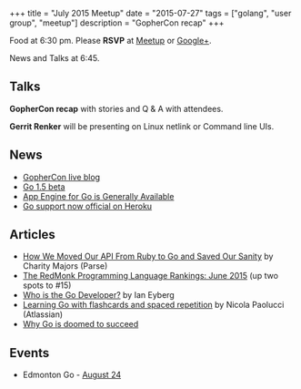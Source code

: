 +++
title = "July 2015 Meetup"
date = "2015-07-27"
tags = ["golang", "user group", "meetup"]
description = "GopherCon recap"
+++

Food at 6:30 pm. Please **RSVP** at [Meetup](http://www.meetup.com/startupedmonton/events/223296425/) or [Google+](https://plus.google.com/u/0/events/cdjv1ghv7mube3lerp5j4nuhtmo?authkey=CLWp67i4sb-m6wE).

News and Talks at 6:45.

## Talks

**GopherCon recap** with stories and Q & A with attendees.

**Gerrit Renker** will be presenting on Linux netlink or Command line UIs.

## News

* [GopherCon live blog](https://sourcegraph.com/blog/live/gophercon2015/)
* [Go 1.5 beta](http://tip.golang.org/doc/go1.5)
* [App Engine for Go is Generally Available](http://googlecloudplatform.blogspot.ca/2015/07/App-Engine-for-Go-is-Generally-Available.html)
* [Go support now official on Heroku](https://blog.heroku.com/archives/2015/7/7/go_support_now_official_on_heroku)

## Articles

* [How We Moved Our API From Ruby to Go and Saved Our Sanity](http://blog.parse.com/learn/how-we-moved-our-api-from-ruby-to-go-and-saved-our-sanity/) by Charity Majors (Parse)
* [The RedMonk Programming Language Rankings: June 2015](http://redmonk.com/sogrady/2015/07/01/language-rankings-6-15/) (up two spots to #15)
* [Who is the Go Developer?](http://thenewstack.io/who-is-the-go-developer/) by Ian Eyberg
* [Learning Go with flashcards and spaced repetition](https://developer.atlassian.com/blog/2015/06/golang-flashcards-and-spaced-repetition/) by Nicola Paolucci (Atlassian)
* [Why Go is doomed to succeed](https://texlution.com/post/why-go-is-doomed-to-succeed/)

## Events

* Edmonton Go - [August 24](http://www.meetup.com/startupedmonton/events/qfwsfhytlbgc/)

